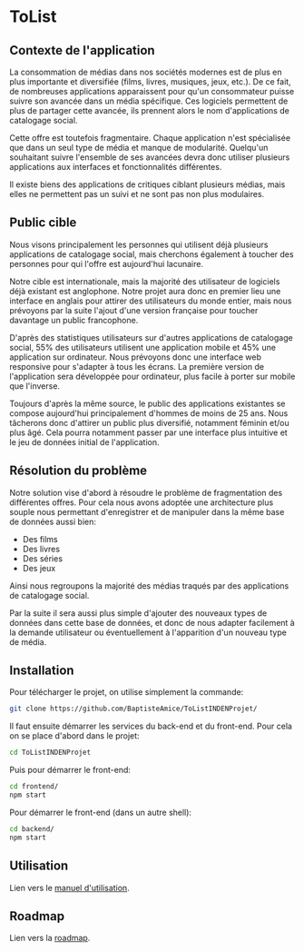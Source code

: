 # ToList

## Contexte de l'application

La consommation de médias dans nos sociétés modernes est de plus en plus importante et diversifiée (films, livres, musiques, jeux, etc.). De ce fait, de nombreuses applications apparaissent pour qu'un consommateur puisse suivre son avancée dans un média spécifique. Ces logiciels permettent de plus de partager cette avancée, ils prennent alors le nom d'applications de catalogage social.

Cette offre est toutefois fragmentaire. Chaque application n'est spécialisée que dans un seul type de média et manque de modularité. Quelqu'un souhaitant suivre l'ensemble de ses avancées devra donc utiliser plusieurs applications aux interfaces et fonctionnalités différentes.

Il existe biens des applications de critiques ciblant plusieurs médias, mais elles ne permettent pas un suivi et ne sont pas non plus modulaires.


## Public cible
Nous visons principalement les personnes qui utilisent déjà plusieurs applications de catalogage social, mais cherchons également à toucher des personnes pour qui l'offre est aujourd'hui lacunaire.

Notre cible est internationale, mais la majorité des utilisateur de logiciels déjà existant est anglophone. Notre projet aura donc en premier lieu une interface en anglais pour attirer des utilisateurs du monde entier, mais nous prévoyons par la suite l'ajout d'une version française pour toucher davantage un public francophone.

D'après des statistiques utilisateurs sur d'autres applications de catalogage social, 55% des utilisateurs utilisent une application mobile et 45% une application sur ordinateur. Nous prévoyons donc une interface web responsive pour s'adapter à tous les écrans. La première version de l'application sera développée pour ordinateur, plus facile à porter sur mobile que l'inverse.

Toujours d'après la même source, le public des applications existantes se compose aujourd'hui principalement d'hommes de moins de 25 ans. Nous tâcherons donc d'attirer un public plus diversifié, notamment féminin et/ou plus âgé. Cela pourra notamment passer par une interface plus intuitive et le jeu de données initial de l'application.

## Résolution du problème
Notre solution vise d'abord à résoudre le problème de fragmentation des différentes offres. Pour cela nous avons adoptée une architecture plus souple nous permettant d'enregistrer et de manipuler dans la même base de données aussi bien:
- Des films
- Des livres
- Des séries
- Des jeux

Ainsi nous regroupons la majorité des médias traqués par des applications de catalogage social.

Par la suite il sera aussi plus simple d'ajouter des nouveaux types de données dans cette base de données, et donc de nous adapter facilement à la demande utilisateur ou éventuellement à l'apparition d'un nouveau type de média.

## Installation

Pour télécharger le projet, on utilise simplement la commande:
```sh
git clone https://github.com/BaptisteAmice/ToListINDENProjet/
```

Il faut ensuite démarrer les services du back-end et du front-end. Pour cela on se place d'abord dans le projet:
```sh
cd ToListINDENProjet
```

Puis pour démarrer le front-end:
```sh
cd frontend/
npm start
```
Pour démarrer le front-end (dans un autre shell):
```sh
cd backend/
npm start
```

## Utilisation
Lien vers le <a href="./USER_MANUAL.md">manuel d'utilisation</a>.

## Roadmap
Lien vers la <a href="./ROADMAP.md">roadmap</a>.